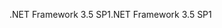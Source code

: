 <span data-ttu-id="2144a-101">.NET Framework 3.5 SP1</span><span class="sxs-lookup"><span data-stu-id="2144a-101">.NET Framework 3.5 SP1</span></span>